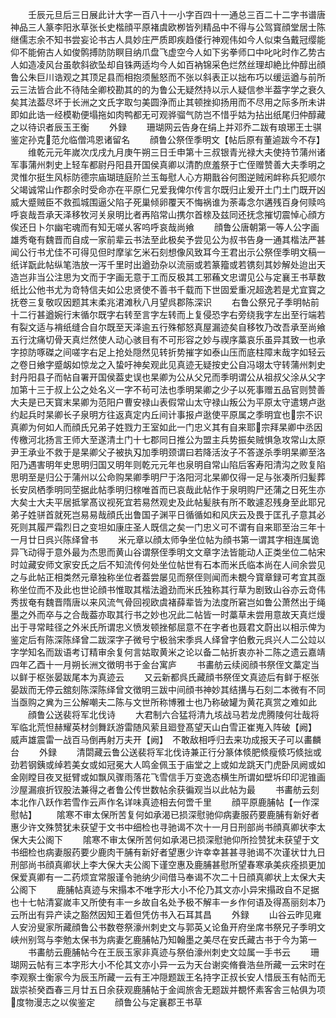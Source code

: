 <!-- { "loadSidebar": true } -->
　　壬辰元旦后三日展此计大字一百八十一小字百四十一通总三百二十二字书谱唐神品三人篆李阳氷草张长史楷顔平原褚虞欧栁皆列精品中不得与公驾寳顔堂居士陈继儒志余不知书尝妄论书古人具妙庄严质即疾趋偻行神观伟如今人似束刍戴冠缨能仰不能俯古人如俊鹘搏防防瞑目纳爪盘飞虚空今人如下劣拳师口中叱叱时作乙势古人如造凌风台虽欹斜欲坠却自铢两适均今人如百衲锦采色烂然丝理却絶比仲醇出顔鲁公朱巨川诰观之其顶足县而相抱须鬛怒而不张以斜表正以拙布巧以缓运遒与前所云三法皆合此不待陆全卿校勘其的的为鲁公无疑然持以示人疑信参半葢字学之衰久矣其法葢尽坏于长洲之文氏字取匀美圆浄而止其顿挫抑扬用而不尽用之际多所未讲即如此诰一经模勒便塌拖如肉鸭都无可观骅骝气防岂不惜乎姑为拈出纸尾归仲醇藏之以待识者辰玉王衡
　　外録
　　珊瑚网云告身在绢上并邓乔二跋有琅琊王士骐鉴定孙克范允临僧鸿恩诸留名
　　顔鲁公祭侄季明文【帖后原有董逌跋今不存】
　　维乾元元年嵗次戊戌九月庚午朔三日壬申第十三叔银青光禄大夫使持节蒲州诸军事蒲州刺史上轻车都尉丹阳县开国侯真卿以清酌庶羞祭于亡侄赠赞善大夫季明之灵惟尔挺生风标防德宗庙瑚琏庭阶兰玉每慰人心方期戬谷何图逆贼闲衅称兵犯顺尔父竭诚常山作郡余时受命亦在平原仁兄爱我俾尔传言尔既归止爰开土门土门既开凶威大蹙贼臣不救孤城围逼父陷子死巢倾卵覆天不悔祸谁为荼毒念尔遘残百身何赎呜呼哀哉吾承天泽移牧河关泉明比者再陷常山携尔首榇及兹同还抚念摧切震悼心顔方俟还日卜尔幽宅魂而有知无嗟乆客呜呼哀哉尚飨
　　顔鲁公唐朝第一等人公字画雄秀奄有魏晋而自成一家前辈云书法至此极矣予尝见公为叔书告身一通其楷法严甚闻公行书尤佳不可得见但时摩挲乞米石刻想像风致耳今王君出示公祭侄季明文稿一纸详翫此帖纵笔浩放一泻千里时出遒劲杂以流丽或若篆籀或若镌刻其妙解处迨出天造岂非当公注思为文而于字画无意于工而反极其工邪蘓文忠谓见公与定襄王书草数纸比公他书尤为竒特信夫如公忠贤使不善书千载而下世固爱重况超逸若是尤宜寳之抚卷三复敬叹因题其末柔兆涒滩秋八月望呉郡陈深识
　　右鲁公祭兄子季明帖前十二行甚遒婉行末循尔既字右转至言字左转而上复侵恐字右旁绕我字左出至行端若有裂文适与褙纸缝合自尔既至天泽逾五行殊郁怒真屋漏迹矣自移牧乃改吾承至尚飨五行沈痛切骨天真烂然使人动心骇目有不可形容之妙与禊序藁哀乐虽异其致一也承字掠防啄磔之间嗟字右足上抢处隠然见转折势摧字如泰山压而底柱障末哉字如轻云之卷日飨字蹙衂如惊龙之入蛰吁神矣观此见真迹无疑按史公自冯翊太守转蒲州刺史封丹阳县子而帖自署开国侯葢史误也杲卿为公从父兄而季明谓公从祖叔父涂从父字加第十三于叔上公之处名义一字不茍可法也季明杲卿之少子以死事赠五品官则赞善大夫是已天寳末杲卿为范阳户曹安禄山表假常山太守禄山叛公为平原太守遣甥卢逖约起兵时杲卿长子泉明方往返真定内丘间计事报卢逖使平原属之季明宜也宗不识真卿为何如人而顔氏兄弟子姓戮力王室如此一门忠义其有自来耶宗拜杲卿中丞因传檄河北扬言王师大至遂清土门十七郡同日推公为盟主兵势振矣贼惧急攻常山太原尹王承业不救于是杲卿父子被执刄加季明颈谓曰若降活汝子不答遂杀季明杲卿至洛阳乃遇害明年史思明归国又明年则乾元元年也泉明自常山陷后客寿阳清沟之败复陷思明至是归公于蒲州以公命购杲卿季明尸于洛阳河北杲卿仅得一足与张凑所归髪葬长安凤栖季明同茔据此帖季明归榇唯首而已哀哉此帖作于泉明购尸还蒲之日死生亦大矣士大夫平居抵掌髙议视死宜若易然观史及此帖髪肤有所不敢遽忍残身至此耶兄弟子姓骈首就死岂易易哉顔氏出鲁国子渊平日循循如和风庆云及畏于匡孔子意其必死则其履严霜烈日之变坦如康庄圣人既信之矣一门忠义可不谓有自来耶至治三年十一月廿日呉兴陈绎曾书
　　米元章以顔太师争坐位帖为顔书第一谓其字相连属诡异飞动得于意外最为杰思而黄山谷谓祭侄季明文文章字法皆能动人正类坐位二帖宋时竝藏安师文家安氏之后不知流传何处坐位帖世有石本而米氏临本尚在人间余尝见之与此帖正相类然元章独称坐位者葢尝屡见而祭侄则闻而未覩今寳章録可考宜其亟称坐位而不及此也世论顔书惟取其楷法遒劲而米氏独称其行草为剧致山谷亦云竒伟秀拔奄有魏晋隋唐以来风流气骨回视欧虞褚薛辈皆为法度所窘岂如鲁公萧然出于绳墨之外而卒与之合哉葢亦取其行书之妙也况此二帖皆一时藁草未尝用意故天真烂熳出于寻常畦径之外米氏所谓忠义愤发顿挫郁屈意不在字者也聂君文蔚出以相示俾为鉴定后有陈深陈绎曾二跋深字子微号宁极翁宋季呉人绎曾字伯敷元呉兴人二公竝以字学知名而跋语考订精审余复何言姑取黄米之论以备二帖折衷亦补二陈之遗云嘉靖四年乙酉十一月朔长洲文徴明书于金台寓庐
　　书畵舫云续阅顔书祭侄文藁定当以鲜于枢张晏跋尾本为真迹云
　　又云新都呉氏藏顔书祭侄文真迹后有鲜于枢张晏跋而无停云舘刻陈深陈绎曾文徴明三跋中间顔书神妙其结搆与石刻二本微有不同当亟购之兾为三公解嘲夫二陈与文世所称博雅士也乃称破罐为黄花真赏之难如此
　　顔鲁公送裴将军北伐诗
　　大君制六合猛将清九垓战马若龙虎腾陵何壮哉将军临北荒怛赫耀英材剑舞跃游雷随风萦且廻登髙望天山白雪正崔嵬入阵破【阙】　威声雄震雷一战百马倒再射万夫开【阙】　不敢敌相呼归去来功成报天子可以畵麟台
　　外録
　　清閟藏云鲁公送裴将军北伐诗兼正行分篆体倐肥倐瘦倐巧倐拙或劲若钢銕或绰若美女或如冠冕大人鸣金佩玉于庙堂之上或如龙跳天门虎卧凤阙或如金刚瞠目夜叉挺臂或如飘风骤雨落花飞雪信手万变逸态横生所谓如壁坼印印泥锥画沙屋漏痕折钗股法兼得之者鲁公传世数帖余获徧观当以此帖为最
　　书畵舫云刻本北作八跃作若雪作云声作名详味真迹相去何啻千里
　　顔平原鹿脯帖【一作深慰帖】
　　隂寒不审太保所苦复何如承渴已损深慰驰仰病妻服药要鹿脯有新好者惠少许文殊赞犹未获望于文书中细检也寻驰谒不次十一月日刑部尚书顔真卿状李太保大夫公阁下
　　隂寒不审太保所苦何如承渇已损深慰驰仰所捡赞犹未获望于文书细检也病妻服药要少鹿肉干脯有新好者望惠少许幸幸甚甚寻驰谒不次谨状廿九日刑部尚书顔真卿状上李大保大夫公阁下谨空惠及鹿脯甚慰所望春寒承美疢痊损更加保爱真卿有一二药烦宜常服谨令驰纳少间借马奉谒不次二十日顔真卿状上太保大夫公阁下
　　鹿脯帖真迹与宋搨本不唯字形大小不伦乃其文亦小异宋搨政自不足据也十七帖清宴嵗丰又所使有丰一乡故自名处予极不解丰一乡作何语及得髙丽刻本乃云所出有异产读之豁然因知王着但凭仿书入石耳其昌
　　外録
　　山谷云昨见雍人安汾叟家所藏顔鲁公书数卷祭濠州刺史文与郭英乂论鱼开府坐席书祭兄子季明文峡州别驾与李勉太保书为病妻乞鹿脯帖乃知翰墨之美尽在安氏藏古书于今为第一
　　书畵舫云鹿脯帖今在王辰玉家非真迹与祭伯濠州刺史文竝属一手书云
　　珊瑚网云帖有三本字形大小不伦其文亦小异一云为天台谢奕脩飬浩亝所藏一云宋时在李观察士衡家今为辰玉所藏一云有王冲隠题跋王名持字正叔长安人惜辰玉有帖而无跋崇祯癸酉春三月廿五日余获观鹿脯帖于金阊旅舎无题跋并覩怀素客舎三帖俱为项度物漫志之以俟鉴定
　　顔鲁公与定襄郡王书草
